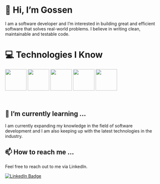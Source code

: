# 👋 Hi, I’m Gossen

I am a software developer and I’m interested in building great and efficient software that solves real-world problems. I believe in writing clean, maintainable and testable code.

# 💻 Technologies I Know

<img src="https://img.icons8.com/color/48/000000/html-5.png" height="70" width="70"/>    <img src="https://img.icons8.com/color/48/000000/java-coffee-cup-logo.png" height="70" width="70"/>    <img src="https://img.icons8.com/color/48/000000/javascript.png" height="70" width="70"/>    <img src="https://img.icons8.com/color/48/000000/discord-logo.png" height="70" width="70"/>     <img src="https://img.icons8.com/color/48/000000/c-programming.png" height="70" width="70"/>

<br>

## 🌱 I’m currently learning ...

I am currently expanding my knowledge in the field of software development and I am also keeping up with the latest technologies in the industry.

## 📫 How to reach me ...

Feel free to reach out to me via LinkedIn.

[![LinkedIn Badge](https://img.shields.io/badge/-LinkedIn-black.svg?style=flat-square&logo=linkedin&colorB=555)](https://linkedin.com/in/mamadousaliou-bah)

